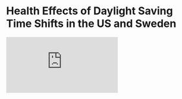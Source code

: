 # Health Effects of Daylight Saving Time Shifts in the US and Sweden

![](https://raw.githubusercontent.com/hanxinzhang/dst/blob/master/DST_model.pdf)
